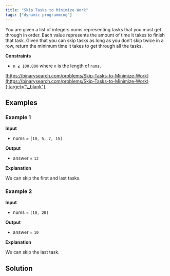 ```yaml
---
title: "Skip Tasks to Minimize Work"
tags: ["dynamic programming"]
---
```


You are given a list of integers nums representing tasks that you must get through in order. Each value represents the amount of time it takes to finish that task. Given that you can skip tasks as long as you don’t skip twice in a row, return the minimum time it takes to get through all the tasks.

**Constraints**

- `n ≤ 100,000` where `n` is the length of `nums`.

[https://binarysearch.com/problems/Skip-Tasks-to-Minimize-Work](https://binarysearch.com/problems/Skip-Tasks-to-Minimize-Work){:target="\_blank"}

## Examples

### Example 1

**Input**

- nums = `[10, 5, 7, 15]`

**Output**

- answer = `12`

**Explanation**

We can skip the first and last tasks.

### Example 2

**Input**

- nums = `[10, 20]`

**Output**

- answer = `10`

**Explanation**

We can skip the last task.

## Solution

<script src="https://gist.github.com/yaeba/16da7be5123724fcf6eccc25581cef5a.js?file=Skip-Tasks-to-Minimize-Work.py"></script>
